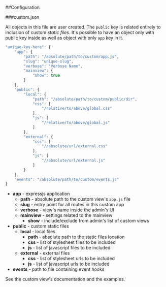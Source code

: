 ##Configuration

###custom.json

All objects in this file are user created. The `public` key is related entirely to inclusion of custom *static files*. It's possible to have an object only with public key inside as well as object with only `app` key in it.

```js
"unique-key-here": {
    "app": {
        "path": "/absolute/path/to/custom/app.js",
        "slug": "unique-slug",
        "verbose": "Verbose Name",
        "mainview": {
            "show": true
        }
    },
    "public": {
        "local": {
            "path": "/absolute/path/to/custom/public/dir",
            "css": [
                "/relative/to/above/global.css"
            ],
            "js": [
                "/relative/to/above/global.js"
            ]
        },
        "external": {
            "css": [
                "//absolute/url/external.css"
            ],
            "js": [
                "//absolute/url/external.js"
            ]
        }
    },
    "events": "/absolute/path/to/custom/events.js"
}
```

- **app** - expressjs application
    - **path** - absolute path to the custom view's `app.js` file
    - **slug** - entry point for all routes in this custom app
    - **verbose** - view's name inside the admin's UI
    - **mainview** - settings related to the mainview
        - **show** - include/exclude from admin's list of custom views
- **public** - custom static files
    - **local** - local files
        - **path** - absolute path to the static files location
        - **css** - list of stylesheet files to be included
        - **js** - list of javascript files to be included
    - **external** - external files
        - **css** - list of stylesheet urls to be included
        - **js** - list of javascript urls to be included
- **events** - path to file containing event hooks

See the custom view's documentation and the examples.
